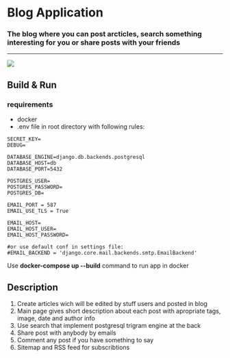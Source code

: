 # Blog Application

### The blog where you can post arcticles, search something interesting for you or share posts with your friends

___
![](preview.gif)

## Build & Run

### requirements

* docker
* .env file in root directory with following rules:

```shell
SECRET_KEY=
DEBUG=

DATABASE_ENGINE=django.db.backends.postgresql
DATABASE_HOST=db
DATABASE_PORT=5432

POSTGRES_USER=
POSTGRES_PASSWORD=
POSTGRES_DB=

EMAIL_PORT = 587
EMAIL_USE_TLS = True

EMAIL_HOST=
EMAIL_HOST_USER=
EMAIL_HOST_PASSWORD=

#or use default conf in settings file: 
#EMAIL_BACKEND = 'django.core.mail.backends.smtp.EmailBackend'

```

Use **docker-compose up --build** command to run app in docker

## Description

1. Create articles wich will be edited by stuff users and posted in blog
2. Main page gives short description about each post with apropriate tags, image, date and author info
3. Use search that implement postgresql trigram engine at the back
4. Share post with anybody by emails
5. Comment any post if you have something to say
6. Sitemap and RSS feed for subscribtions
